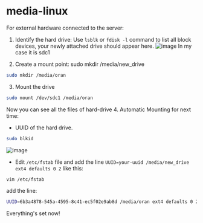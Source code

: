 # media-linux
For external hardware connected to the server:

1. Identify the hard drive: Use `lsblk` or `fdisk -l` command to list all block devices, your newly attached drive should appear here.
![image](https://github.com/AdityaKoranga/media-linux/assets/95766110/aa243267-4516-4683-b18c-d021b9f1346c)
In my case it is sdc1


2.  Create a mount point:
sudo mkdir /media/new_drive
```bash
sudo mkdir /media/oran
```
3. Mount the drive 
```bash
sudo mount /dev/sdc1 /media/oran
```
Now you can see all the files of hard-drive
4. Automatic Mounting for next time:

* UUID of the hard drive.
```bash
sudo blkid
```
![image](https://github.com/AdityaKoranga/media-linux/assets/95766110/26cb0356-c84d-40ed-8e84-575a35f84061)

* Edit `/etc/fstab` file and add the line `UUID=your-uuid /media/new_drive ext4 defaults 0 2` like this:

```bash
vim /etc/fstab
```
add the line:
```bash
UUID=6b3a4878-545a-4595-8c41-ec5f02e9ab8d /media/oran ext4 defaults 0 2
```
Everything's set now!
